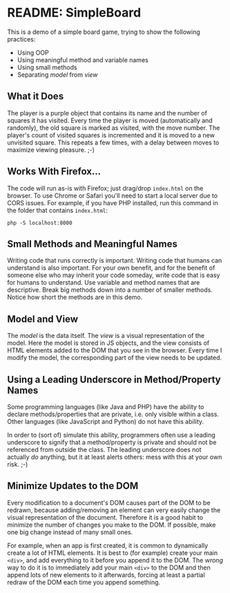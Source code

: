 README: SimpleBoard
===================

This is a demo of a simple board game, trying to show the following practices:

* Using OOP
* Using meaningful method and variable names
* Using small methods
* Separating *model* from *view*


## What it Does

The player is a purple object that contains its name and the number of squares it has visited. Every time the player is moved (automatically and randomly), the old square is marked as visited, with the move number. The player's count of visited squares is incremented and it is moved to a new unvisited square. This repeats a few times, with a delay between moves to maximize viewing pleasure. ;-)


## Works With Firefox...

The code will run as-is with Firefox; just drag/drop `index.html` on the browser. To use Chrome or Safari you'll need to start a local server due to CORS issues. For example, if you have PHP installed, run this command in the folder that contains `index.html`:
```
php -S localhost:8000
```

## Small Methods and Meaningful Names

Writing code that runs correctly is important. Writing code that humans can understand is also important. For your own benefit, and for the benefit of someone else who may inherit your code someday, write code that is easy for humans to understand. Use variable and method names that are descriptive. Break big methods down into a number of smaller methods. Notice how short the methods are in this demo.


## Model and View

The *model* is the data itself. The *view* is a visual representation of the model. Here the model is stored in JS objects, and the view consists of HTML elements added to the DOM that you see in the browser. Every time I modify the model, the corresponding part of the view needs to be updated.


## Using a Leading Underscore in Method/Property Names

Some programming languages (like Java and PHP) have the ability to declare methods/properties that are private, i.e. only visible within a class. Other languages (like JavaScript and Python) do not have this ability.

In order to (sort of) simulate this ability, programmers often use a leading underscore to signify that a method/property is private and should not be referenced from outside the class. The leading underscore does not actually *do* anything, but it at least alerts others: mess with this at your own risk. ;-)


## Minimize Updates to the DOM

Every modification to a document's DOM causes part of the DOM to be redrawn, because adding/removing an element can very easily change the visual representation of the document. Therefore it is a good habit to minimize the number of changes you make to the DOM. If possible, make one big change instead of many small ones.

For example, when an app is first created, it is common to dynamically create a lot of HTML elements. It is best to (for example) create your main `<div>`, and add everything to it before you append it to the DOM. The *wrong* way to do it is to immediately add your main `<div>` to the DOM and then append lots of new elements to it afterwards, forcing at least a partial redraw of the DOM each time you append something.
